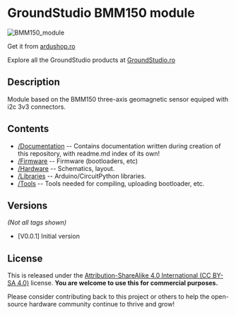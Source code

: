 GroundStudio BMM150 module
====================================
![BMM150_module](https://github.com/GroundStudio/GroundStudio_BMM150_module/assets/77836107/0b39e4d2-e6af-46d0-be42-3dd7c00b4d8f)

Get it from [ardushop.ro](https://ardushop.ro/ro/118-groundstudio)

Explore all the GroundStudio products at [GroundStudio.ro](https://groundstudio.ro/)

Description
-------------------
Module based on the BMM150 three-axis geomagnetic sensor equiped with i2c 3v3 connectors.

Contents
-------------------

* [/Documentation](https://github.com/GroundStudio/GroundStudio_BMM150_module/tree/main/Documentation) -- Contains documentation written during creation of this repository, with readme.md index of its own!
* [/Firmware](https://github.com/GroundStudio/GroundStudio_BMM150_module/tree/main/Firmware) -- Firmware (bootloaders, etc)
* [/Hardware](https://github.com/GroundStudio/GroundStudio_BMM150_module/tree/main/Hardware) -- Schematics, layout.
* [/Libraries](https://github.com/GroundStudio/GroundStudio_BMM150_module/tree/main/Libraries) -- Arduino/CircuitPython libraries. 
* [/Tools](https://github.com/GroundStudio/GroundStudio_BMM150_module) -- Tools needed for compiling, uploading bootloader, etc.

Versions
-------------------
*(Not all tags shown)*
* [V0.0.1] Initial version

License
-------------------

This is released under the [Attribution-ShareAlike 4.0 International (CC BY-SA 4.0)](https://creativecommons.org/licenses/by-sa/4.0/) license. 
**You are welcome to use this for commercial purposes.**

Please consider contributing back to this project or others to help the open-source hardware community continue to thrive and grow! 
